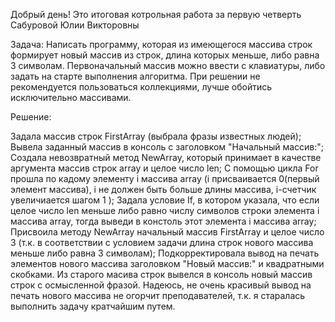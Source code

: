 Добрый день! Это итоговая котрольная работа за первую четверть Сабуровой Юлии Викторовны

Задача: Написать программу, которая из имеющегося массива строк формирует новый массив из строк, длина которых меньше, либо равна 3 символам. Первоначальный массив можно ввести с клавиатуры, либо задать на старте выполнения алгоритма. При решении не рекомендуется пользоваться коллекциями, лучше обойтись исключительно массивами.

Решение:

Задала массив строк FirstArray (выбрала фразы известных людей);
Вывела заданный массив в консоль с заголовком "Начальный массив:";
Создала невозвратный метод NewArray, который принимает в качестве аргумента массив строк array и целое число len;
С помощью цикла For прошла по кадому элементу i массива array (i присваивается 0(первый элемент массива), i не должен быть больше длины массива, i-счетчик увеличиается шагом 1 );
Задала условие If, в котором указала, что если целое число len меньше либо равно числу символов строки элемента i массива array, тогда выведи в констоль этот элемента i массива array;
Присвоила методу NewArray начальный массив FirstArray и целое число 3 (т.к. в соответствии с условием задачи длина строк нового массива меньше либо равна 3 символам);
Подкорректировала вывод на печать элементов нового массива заголовком "Новый массив:" и квадратными скобками.
Из старого масива строк вывелся в консоль новый массив строк с осмысленной фразой.
Надеюсь, не очень красивый вывод на печать нового массива не огорчит преподавателей, т.к. я старалась выполнить задачу кратчайшим путем.